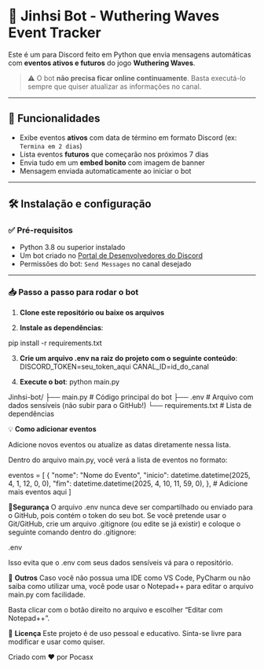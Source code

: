 # 🤖 Jinhsi Bot - Wuthering Waves Event Tracker

Este é um para Discord feito em Python que envia mensagens automáticas com **eventos ativos e futuros** do jogo **Wuthering Waves**.

> ⚠️ O bot **não precisa ficar online continuamente**. Basta executá-lo sempre que quiser atualizar as informações no canal.

---

## 📌 Funcionalidades

- Exibe eventos **ativos** com data de término em formato Discord (ex: `Termina em 2 dias`)
- Lista eventos **futuros** que começarão nos próximos 7 dias
- Envia tudo em um **embed bonito** com imagem de banner
- Mensagem enviada automaticamente ao iniciar o bot

---

## 🛠️ Instalação e configuração

### ✅ Pré-requisitos

- Python 3.8 ou superior instalado
- Um bot criado no [Portal de Desenvolvedores do Discord](https://discord.com/developers/applications)
- Permissões do bot: `Send Messages` no canal desejado

---

### 📥 Passo a passo para rodar o bot

1. **Clone este repositório ou baixe os arquivos**

2. **Instale as dependências**:

pip install -r requirements.txt

3. **Crie um arquivo .env na raiz do projeto com o seguinte conteúdo**:
DISCORD_TOKEN=seu_token_aqui
CANAL_ID=id_do_canal

4. **Execute o bot**:
python main.py


Jinhsi-bot/
├── main.py          # Código principal do bot
├── .env             # Arquivo com dados sensíveis (não subir para o GitHub!)
└── requirements.txt # Lista de dependências

💡 **Como adicionar eventos**

Adicione novos eventos ou atualize as datas diretamente nessa lista.

Dentro do arquivo main.py, você verá a lista de eventos no formato:


eventos = [
    {
        "nome": "Nome do Evento",
        "inicio": datetime.datetime(2025, 4, 1, 12, 0, 0),
        "fim": datetime.datetime(2025, 4, 10, 11, 59, 0),
    },
    # Adicione mais eventos aqui
]


🔐**Segurança**
O arquivo .env nunca deve ser compartilhado ou enviado para o GitHub, pois contém o token do seu bot.
Se você pretende usar o Git/GitHub, crie um arquivo .gitignore (ou edite se já existir) e coloque o seguinte comando dentro do .gitignore: 

.env

Isso evita que o .env com seus dados sensíveis vá para o repositório.


📂 **Outros**
Caso você não possua uma IDE como VS Code, PyCharm ou não saiba como utilizar uma, você pode usar o Notepad++ para editar o arquivo main.py com facilidade.

Basta clicar com o botão direito no arquivo e escolher “Editar com Notepad++”.


🧾 **Licença**
Este projeto é de uso pessoal e educativo. Sinta-se livre para modificar e usar como quiser.


Criado com ❤️ por Pocasx
